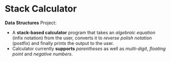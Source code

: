 # Stack Calculator
**Data Structures** Project:
- A **stack-based calculator** program that takes an _algebraic equation_ (infix notation) from the user, converts it to _reverse polish notation_ (postfix) and finally prints the output to the user.
- Calculator currently **supports** _parentheses_ as well as _multi-digit_, _floating point_ and _negative numbers_.
